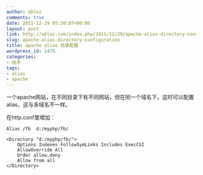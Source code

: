 ```yaml
---
author: abloz
comments: true
date: 2011-12-29 05:50:07+00:00
layout: post
link: http://abloz.com/index.php/2011/12/29/apache-alias-directory-configuration/
slug: apache-alias-directory-configuration
title: apache alias 目录配置
wordpress_id: 1475
categories:
- 技术
tags:
- alias
- apache
---
```


一个apache网站，在不同目录下有不同网站，但在同一个域名下，这时可以配置alias，这与多域名不一样。

在http.conf里增加：

    
    Alias /fb  d:/myphp/fb/
    
    <Directory "d:/myphp/fb/">
        Options Indexes FollowSymLinks Includes ExecCGI
        AllowOverride All
        Order allow,deny
        Allow from all
    </Directory>
